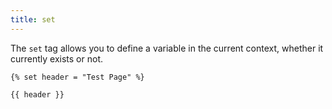 ```yaml
---
title: set
---
```


The `set` tag allows you to define a variable in the current context, whether it currently exists or not.
```twig
{% set header = "Test Page" %}

{{ header }}
```